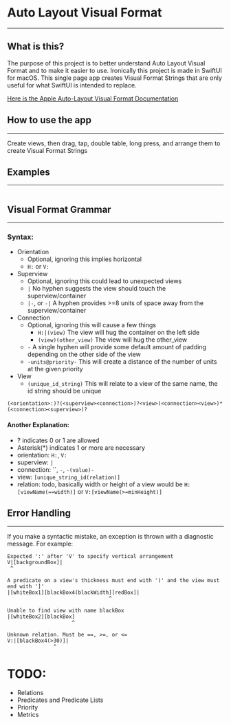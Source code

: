 # Auto Layout Visual Format
---
## What is this?
The purpose of this project is to better understand Auto Layout Visual Format and to make it easier to use. Ironically this project is made in SwiftUI for macOS. This single page app creates Visual Format Strings that are only useful for what SwiftUI is intended to replace.

[Here is the Apple Auto-Layout Visual Format Documentation](https://developer.apple.com/library/archive/documentation/UserExperience/Conceptual/AutolayoutPG/VisualFormatLanguage.html)

## How to use the app
---
Create views, then drag, tap, double table, long press, and arrange them to create Visual Format Strings

## Examples
---
```

```

## Visual Format Grammar
---
### Syntax:

* Orientation
    * Optional, ignoring this implies horizontal
    * `H:` or `V:`
* Superview
    * Optional, ignoring this could lead to unexpected views
    * `|` No hyphen suggests the view should touch the superview/container
    * `|-`, or `-|` A hyphen provides >=8 units of space away from the superview/container
* Connection
    * Optional, ignoring this will cause a few things
        * `H:|(view)` The view will hug the container on the left side
        * `(view)(other_view)` The view will hug the other_view
    * `-` A single hyphen will provide some default amount of padding depending on the other side of the view
    * `-units@priority-` This will create a distance of the number of units at the given priority
* View
    * `(unique_id_string)` This will relate to a view of the same name, the id string should be unique
    
```
(<orientation>:)?(<superview><connection>)?<view>(<connection><view>)*(<connection><superview>)?
```
#### Another Explanation:
* ? indicates 0 or 1 are allowed
* Asterisk(*) indicates 1 or more are necessary
* orientation: `H:`, `V:`
* superview: `|`
* connection: ``, `-`, `-(value)-`
* view: `[unique_string_id(relation)]`
* relation: todo, basically width or height of a view would be `H:[viewName(==width)]` or `V:[viewName(>=minHeight)]`

## Error Handling
---
If you make a syntactic mistake, an exception is thrown with a diagnostic message. For example:
```
Expected ':' after 'V' to specify vertical arrangement
V|[backgroundBox]|
 ^
 
A predicate on a view's thickness must end with ')' and the view must end with ']'
|[whiteBox1][blackBox4(blackWidth][redBox]|
                                 ^
 
Unable to find view with name blackBox
|[whiteBox2][blackBox]
                     ^
 
Unknown relation. Must be ==, >=, or <=
V:|[blackBox4(>30)]|
               ^
```


# TODO:
* Relations
* Predicates and Predicate Lists
* Priority
* Metrics
